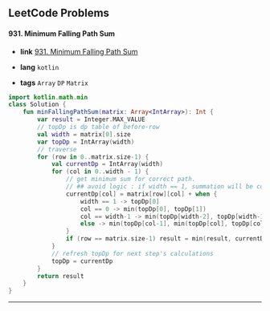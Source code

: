 ## LeetCode Problems



#### 931. Minimum Falling Path Sum

- **link**  [931. Minimum Falling Path Sum](https://leetcode.com/problems/minimum-falling-path-sum/description/)

- **lang**  `kotlin` 
- **tags** `Array` `DP` `Matrix`

```kotlin
import kotlin.math.min
class Solution {
    fun minFallingPathSum(matrix: Array<IntArray>): Int {
        var result = Integer.MAX_VALUE
        // topDp is dp table of before-row
        val width = matrix[0].size
        var topDp = IntArray(width)
        // traverse
        for (row in 0..matrix.size-1) {
            val currentDp = IntArray(width)
            for (col in 0..width - 1) {
                // get minimum sum for correct path.
                // ## avoid logic : if width == 1, summation will be constructed with one path.
                currentDp[col] = matrix[row][col] + when {
                    width == 1 -> topDp[0]
                    col == 0 -> min(topDp[0], topDp[1])
                    col == width-1 -> min(topDp[width-2], topDp[width-1])
                    else -> min(topDp[col-1], min(topDp[col], topDp[col+1]))
                }
                if (row == matrix.size-1) result = min(result, currentDp[col])
            }
            // refresh topDp for next step's calculations
            topDp = currentDp
        }
        return result
    }
}
```

---

